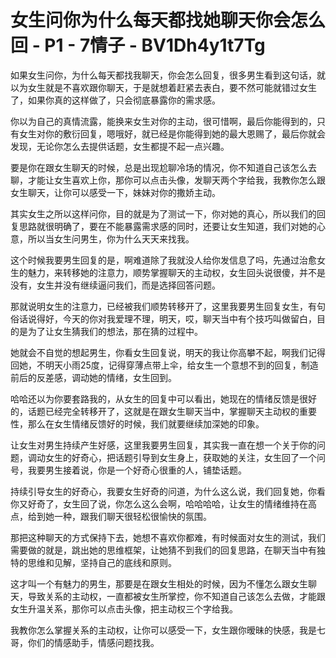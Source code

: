 # 女生问你为什么每天都找她聊天你会怎么回 - P1 - 7情子 - BV1Dh4y1t7Tg

如果女生问你，为什么每天都找我聊天，你会怎么回复，很多男生看到这句话，就以为女生就是不喜欢跟你聊天，于是就想着赶紧去表白，要不然可能就错过女生了，如果你真的这样做了，只会彻底暴露你的需求感。

你以为自己的真情流露，能换来女生对你的主动，很可惜啊，最后你能得到的，只有女生对你的敷衍回复，嗯哦好，就已经是你能得到她的最大恩赐了，最后你就会发现，无论你怎么去提供话题，女生都提不起一点兴趣。

要是你在跟女生聊天的时候，总是出现尬聊冷场的情况，你不知道自己该怎么去聊，才能让女生喜欢上你，那你可以点击头像，发聊天两个字给我，我教你怎么跟女生聊天，让你可以感受一下，妹妹对你的撒娇主动。

其实女生之所以这样问你，目的就是为了测试一下，你对她的真心，所以我们的回复思路就很明确了，要在不能暴露需求感的同时，还要让女生知道，我们对她的心意，所以当女生问男生，你为什么天天来找我。

这个时候我要男生回复的是，啊难道除了我就没人给你发信息了吗，先通过治愈女生的魅力，来转移她的注意力，顺势掌握聊天的主动权，女生回头说很傻，并不是没有，女生并没有继续逼问我们，而是选择回答问题。

那就说明女生的注意力，已经被我们顺势转移开了，这里我要男生回复女生，有句俗话说得好，今天的你对我爱理不理，明天，哎，聊天当中有个技巧叫做留白，目的是为了让女生猜我们的想法，那在猜的过程中。

她就会不自觉的想起男生，你看女生回复说，明天的我让你高攀不起，啊我们记得回她，不明天小雨25度，记得穿薄点带上伞，给女生一个意想不到的回复，制造前后的反差感，调动她的情绪，女生回到。

哈哈还以为你要套路我的，从女生的回复中可以看出，她现在的情绪反馈是很好的，话题已经完全转移开了，这就是在跟女生聊天当中，掌握聊天主动权的重要性，那么在女生情绪反馈好的时候，我们就要继续加深她的印象。

让女生对男生持续产生好感，这里我要男生回复，其实我一直在想一个关于你的问题，调动女生的好奇心，把话题引导到女生身上，获取她的关注，女生回了一个问号，我要男生接着说，你是一个好奇心很重的人，铺垫话题。

持续引导女生的好奇心，我要女生好奇的问道，为什么这么说，我们回复她，你看你又好奇了，女生回了说，你怎么这么会啊，哈哈哈哈，让女生的情绪维持在高点，给到她一种，跟我们聊天很轻松很愉快的氛围。

那把这种聊天的方式保持下去，她想不喜欢你都难，有时候面对女生的测试，我们需要做的就是，跳出她的思维框架，让她猜不到我们的回复思路，在聊天当中有独特的思维和见解，坚持自己的底线和原则。

这才叫一个有魅力的男生，那要是在跟女生相处的时候，因为不懂怎么跟女生聊天，导致关系的主动权，一直都被女生所掌控，你不知道自己该怎么去做，才能跟女生升温关系，那你可以点击头像，把主动权三个字给我。

我教你怎么掌握关系的主动权，让你可以感受一下，女生跟你暧昧的快感，我是七哥，你们的情感助手，情感问题找我。